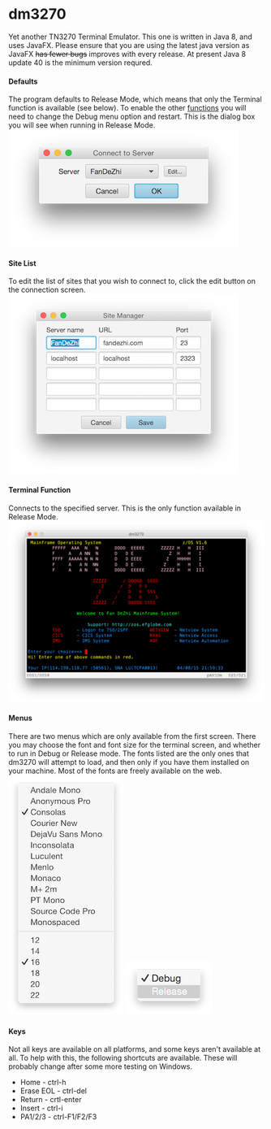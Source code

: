 # dm3270
Yet another TN3270 Terminal Emulator. This one is written in Java 8, and uses JavaFX. Please ensure that you are using the latest java version as JavaFX ~~has fewer bugs~~ improves with every release. At present Java 8 update 40 is the minimum version requred.
#### Defaults
The program defaults to Release Mode, which means that only the Terminal function is available (see below). To enable the other [functions](resources/functions.md) you will need to change the Debug menu option and restart. This is the dialog box you will see when running in Release Mode.  
![Default Connection](resources/connect1.png?raw=true "default connection")
#### Site List
To edit the list of sites that you wish to connect to, click the edit button on the connection screen.  
![Sites](resources/sitelist.png?raw=true "site list")
#### Terminal Function
Connects to the specified server. This is the only function available in Release Mode.
![Terminal screen](resources/terminal.png?raw=true "dm3270")
#### Menus
There are two menus which are only available from the first screen. There you may choose the font and font size for the terminal screen, and whether to run in Debug or Release mode. The fonts listed are the only ones that dm3270 will attempt to load, and then only if you have them installed on your machine. Most of the fonts are freely available on the web.  
![Fonts](resources/fonts.png?raw=true "fonts")
![Debug](resources/debug.png?raw=true "debug")
#### Keys
Not all keys are available on all platforms, and some keys aren't available at all. To help with this, the following shortcuts are available. These will probably change after some more testing on Windows.
* Home - ctrl-h
* Erase EOL - ctrl-del
* Return - crtl-enter
* Insert - ctrl-i
* PA1/2/3 - ctrl-F1/F2/F3
